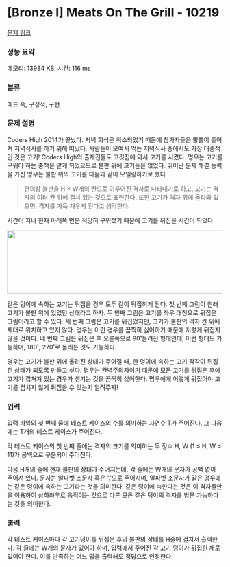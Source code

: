 # [Bronze I] Meats On The Grill - 10219 

[문제 링크](https://www.acmicpc.net/problem/10219) 

### 성능 요약

메모리: 13984 KB, 시간: 116 ms

### 분류

애드 혹, 구성적, 구현

### 문제 설명

<p>Coders High 2014가 끝났다. 저녁 회식은 취소되었기 때문에 참가자들은 뿔뿔이 흩어져 저녁식사를 하기 위해 떠났다. 사람들이 모여서 먹는 저녁식사 중에서도 가장 대중적인 것은 고기! Coders High의 출제진들도 고깃집에 와서 고기를 시켰다. 명우는 고기를 구워야 하는 중책을 맡게 되었으므로 불판 위에 고기들을 얹었다. 뛰어난 문제 해결 능력을 가진 명우는 불판 위의 고기를 다음과 같이 모델링하기로 했다.</p>

<blockquote>
<p>편의상 불판을  H × W개의 칸으로 이루어진 격자로 나타내기로 하고, 고기는 격자의 여러 칸 위에 걸쳐 있는 것으로 표현한다. 또한 고기가 격자 위에 올라와 있으면, 격자를 가득 채우게 된다고 생각한다.</p>
</blockquote>

<p> 시간이 지나 현재 아래쪽 면은 적당히 구워졌기 때문에 고기를 뒤집을 시간이 되었다.</p>

<p style="text-align: center;"><img alt="" src="https://onlinejudgeimages.s3-ap-northeast-1.amazonaws.com/upload/codershigh/%EA%B4%B4%EA%B8%B0.png" style="height:147px; width:605px"></p>

<p>같은 덩이에 속하는 고기는 뒤집을 경우 모두 같이 뒤집히게 된다. 첫 번째 그림이 원래 고기가 불판 위에 있었던 상태라고 하자. 두 번째 그림은 고기를 좌우 대칭으로 뒤집은 그림이라고 할 수 있다. 세 번째 그림은 고기를 뒤집었지만, 고기가 불판의 격자 칸 위에 제대로 위치하고 있지 않다. 명우는 이런 경우를 끔찍히 싫어하기 때문에 저렇게 뒤집지 않을 것이다. 네 번째 그림은 뒤집은 후 오른쪽으로 90˚돌려진 형태인데, 이런 형태도 가능하며, 180˚, 270˚로 돌리는 것도 가능하다.</p>

<p>명우는 고기가 불판 위에 올려진 상태가 주어질 때, 한 덩이에 속하는 고기 각각이 뒤집힌 상태가 되도록 만들고 싶다. 명우는 완벽주의자이기 때문에 모든 고기를 뒤집은 후에 고기가 겹쳐져 있는 경우가 생기는 것을 끔찍히 싫어한다. 명우에게 어떻게 뒤집어야 고기를 겹치지 않게 뒤집을 수 있는지 알려주자!</p>

### 입력 

 <p>입력 파일의 첫 번째 줄에 테스트 케이스의 수를 의미하는 자연수 T가 주어진다. 그 다음에는 T개의 테스트 케이스가 주어진다.</p>

<p>각 테스트 케이스의 첫 번째 줄에는 격자의 크기를 의미하는 두 정수 H, W (1 ≤ H, W ≤ 11)가 공백으로 구분되어 주어진다.</p>

<p>다음 H개의 줄에 현재 불판의 상태가 주어지는데, 각 줄에는 W개의 문자가 공백 없이 주어져 있다. 문자는 알파벳 소문자 혹은 '.'으로 주어지며, 알파벳 소문자가 같은 경우에는 같은 덩이에 속하는 고기라는 것을 의미한다. 같은 덩이에 속한다는 것은 이 격자들만을 이용하여 상하좌우로 움직이는 것으로 다른 모든 같은 덩이의 격자를 방문 가능하다는 것을 의미한다.</p>

### 출력 

 <p>각 테스트 케이스마다 각 고기덩이를 뒤집은 후의 불판의 상태를 H줄에 걸쳐서 출력한다. 각 줄에는 W개의 문자가 있어야 하며, 입력에서 주어진 각 고기 덩이가 뒤집힌 채로 있어야 한다. 이를 만족하는 어느 답을 출력해도 정답으로 인정한다.</p>

